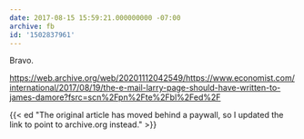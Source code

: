 ```yaml
---
date: 2017-08-15 15:59:21.000000000 -07:00
archive: fb
id: '1502837961'
---
```


Bravo.

https://web.archive.org/web/20201112042549/https://www.economist.com/international/2017/08/19/the-e-mail-larry-page-should-have-written-to-james-damore?fsrc=scn%2Fpn%2Fte%2Fbl%2Fed%2F

{{< ed "The original article has moved behind a paywall, so I updated the link to point to archive.org instead." >}}
